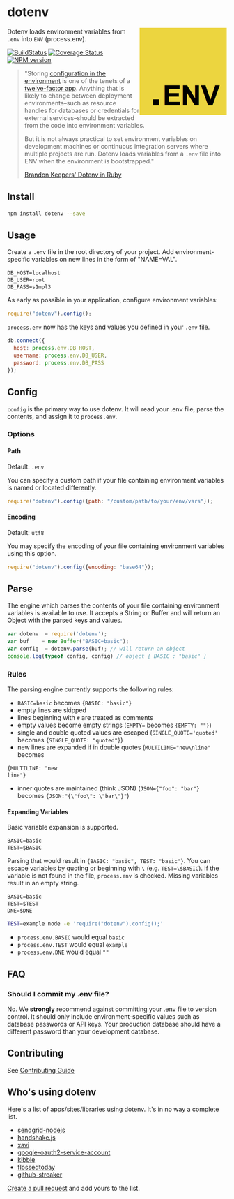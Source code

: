 # dotenv

<img src="https://raw.githubusercontent.com/motdotla/dotenv/master/dotenv.png" alt="dotenv" align="right" />

Dotenv loads environment variables from `.env` into `ENV` (process.env).

[![BuildStatus](https://travis-ci.org/motdotla/dotenv.png?branch=master)](https://travis-ci.org/motdotla/dotenv)
[![Coverage Status](https://img.shields.io/coveralls/motdotla/dotenv.svg)](https://coveralls.io/r/motdotla/dotenv)
[![NPM version](https://badge.fury.io/js/dotenv.png)](http://badge.fury.io/js/dotenv)

> "Storing [configuration in the environment](http://www.12factor.net/config) is one of the tenets of a [twelve-factor app](http://www.12factor.net/). Anything that is likely to change between deployment environments–such as resource handles for databases or credentials for external services–should be extracted from the code into environment variables.
>
> But it is not always practical to set environment variables on development machines or continuous integration servers where multiple projects are run. Dotenv loads variables from a `.env` file into ENV when the environment is bootstrapped."
>
> [Brandon Keepers' Dotenv in Ruby](https://github.com/bkeepers/dotenv)

## Install

```bash
npm install dotenv --save
```

## Usage

Create a `.env` file in the root directory of your project. Add environment-specific variables on new lines in the form of "NAME=VAL".

```
DB_HOST=localhost
DB_USER=root
DB_PASS=s1mpl3
```

As early as possible in your application, configure environment variables:

```javascript
require("dotenv").config();
```

`process.env` now has the keys and values you defined in your `.env` file.

```javascript
db.connect({
  host: process.env.DB_HOST,
  username: process.env.DB_USER,
  password: process.env.DB_PASS
});
```

## Config

`config` is the primary way to use dotenv. It will read your .env file, parse the contents, and assign it to `process.env`.

### Options

#### Path

Default: `.env`

You can specify a custom path if your file containing environment variables is named or located differently.

```js
require("dotenv").config({path: "/custom/path/to/your/env/vars"});
```

#### Encoding

Default: `utf8`

You may specify the encoding of your file containing environment variables using this option.

```js
require("dotenv").config({encoding: "base64"});
```

## Parse

The engine which parses the contents of your file containing environment variables is available to use. It accepts a String or Buffer and will return an Object with the parsed keys and values.

```js
var dotenv  = require('dotenv');
var buf    = new Buffer("BASIC=basic");
var config  = dotenv.parse(buf); // will return an object
console.log(typeof config, config) // object { BASIC : "basic" }
```

### Rules

The parsing engine currently supports the following rules:

- `BASIC=basic` becomes `{BASIC: "basic"}`
- empty lines are skipped
- lines beginning with `#` are treated as comments
- empty values become empty strings (`EMPTY=` becomes `{EMPTY: ""}`)
- single and double quoted values are escaped (`SINGLE_QUOTE='quoted'` becomes `{SINGLE_QUOTE: "quoted"}`)
- new lines are expanded if in double quotes (`MULTILINE="new\nline"` becomes

```
{MULTILINE: "new
line"}
```
- inner quotes are maintained (think JSON) (`JSON={"foo": "bar"}` becomes `{JSON:"{\"foo\": \"bar\"}"`)

#### Expanding Variables

Basic variable expansion is supported.

```
BASIC=basic
TEST=$BASIC
```

Parsing that would result in `{BASIC: "basic", TEST: "basic"}`. You can escape variables by quoting or beginning with `\` (e.g. `TEST=\$BASIC`). If the variable is not found in the file, `process.env` is checked. Missing variables result in an empty string.

```
BASIC=basic
TEST=$TEST
DNE=$DNE
```

```bash
TEST=example node -e 'require("dotenv").config();'
```

- `process.env.BASIC` would equal `basic`
- `process.env.TEST` would equal `example`
- `process.env.DNE` would equal `""`

## FAQ

### Should I commit my .env file?

No. We **strongly** recommend against committing your .env file to version control. It should only include environment-specific values such as database passwords or API keys. Your production database should have a different password than your development database.

## Contributing

See [Contributing Guide](Contributing.md)

## Who's using dotenv

Here's a list of apps/sites/libraries using dotenv. It's in no way a complete list.

* [sendgrid-nodejs](https://github.com/sendgrid/sendgrid-nodejs)
* [handshake.js](https://github.com/handshakejs/handshakejs-api)
* [xavi](http://xavi.io/)
* [google-oauth2-service-account](https://github.com/jacoblwe20/google-oauth2-service-account)
* [kibble](https://github.com/motdotla/kibble)
* [flossedtoday](https://github.com/motdotla/flossedtoday)
* [github-streaker](https://github.com/motdotla/github-streaker)

[Create a pull request](https://github.com/motdotla/dotenv/pulls) and add yours to the list.

